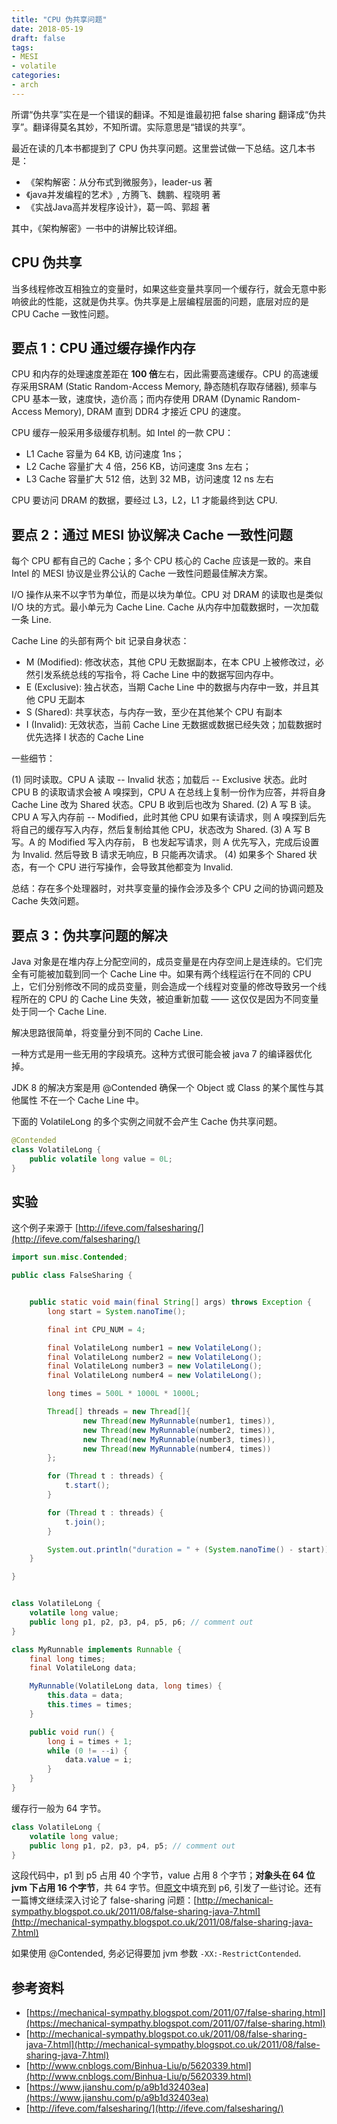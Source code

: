 ```yaml
---
title: "CPU 伪共享问题"
date: 2018-05-19
draft: false
tags:
- MESI
- volatile
categories:
- arch
---
```


所谓“伪共享”实在是一个错误的翻译。不知是谁最初把 false sharing 翻译成“伪共享”。翻译得莫名其妙，不知所谓。实际意思是“错误的共享”。

最近在读的几本书都提到了 CPU 伪共享问题。这里尝试做一下总结。这几本书是：

- 《架构解密：从分布式到微服务》，leader-us 著
- 《java并发编程的艺术》, 方腾飞、魏鹏、程晓明 著
- 《实战Java高并发程序设计》，葛一鸣、郭超 著

其中，《架构解密》一书中的讲解比较详细。

## CPU 伪共享

当多线程修改互相独立的变量时，如果这些变量共享同一个缓存行，就会无意中影响彼此的性能，这就是伪共享。伪共享是上层编程层面的问题，底层对应的是 CPU Cache 一致性问题。

## 要点 1：CPU 通过缓存操作内存

CPU 和内存的处理速度差距在 **100 倍**左右，因此需要高速缓存。CPU 的高速缓存采用SRAM (Static Random-Access Memory, 静态随机存取存储器), 频率与 CPU 基本一致，速度快，造价高；而内存使用 DRAM (Dynamic Random-Access Memory), DRAM 直到 DDR4 才接近 CPU 的速度。

CPU 缓存一般采用多级缓存机制。如 Intel 的一款 CPU：

- L1 Cache 容量为 64 KB, 访问速度 1ns；
- L2 Cache 容量扩大 4 倍，256 KB，访问速度 3ns 左右；
- L3 Cache 容量扩大 512 倍，达到 32 MB，访问速度 12 ns 左右

CPU 要访问 DRAM 的数据，要经过 L3，L2，L1 才能最终到达 CPU.

## 要点 2：通过 MESI 协议解决 Cache 一致性问题

每个 CPU 都有自己的 Cache；多个 CPU 核心的 Cache 应该是一致的。来自 Intel 的 MESI 协议是业界公认的 Cache 一致性问题最佳解决方案。

I/O 操作从来不以字节为单位，而是以块为单位。CPU 对 DRAM 的读取也是类似 I/O 块的方式。最小单元为 Cache Line. Cache 从内存中加载数据时，一次加载一条 Line.

Cache Line 的头部有两个 bit 记录自身状态：

- M (Modified): 修改状态，其他 CPU 无数据副本，在本 CPU 上被修改过，必然引发系统总线的写指令，将 Cache Line 中的数据写回内存中。
- E (Exclusive): 独占状态，当期 Cache Line 中的数据与内存中一致，并且其他 CPU 无副本
- S (Shared): 共享状态，与内存一致，至少在其他某个 CPU 有副本
- I (Invalid): 无效状态，当前 Cache Line 无数据或数据已经失效；加载数据时优先选择 I 状态的 Cache Line

一些细节：

(1) 同时读取。CPU A 读取 -- Invalid 状态；加载后 -- Exclusive 状态。此时 CPU B 的读取请求会被 A 嗅探到，CPU A 在总线上复制一份作为应答，并将自身 Cache Line 改为 Shared 状态。CPU B 收到后也改为 Shared.
(2) A 写 B 读。CPU A 写入内存前 -- Modified，此时其他 CPU 如果有读请求，则 A 嗅探到后先将自己的缓存写入内存，然后复制给其他 CPU，状态改为 Shared.
(3) A 写 B 写。A 的 Modified 写入内存前， B 也发起写请求，则 A 优先写入，完成后设置为 Invalid. 然后导致 B 请求无响应，B 只能再次请求。
(4) 如果多个 Shared 状态，有一个 CPU 进行写操作，会导致其他都变为 Invalid.

总结：存在多个处理器时，对共享变量的操作会涉及多个 CPU 之间的协调问题及 Cache 失效问题。

## 要点 3：伪共享问题的解决

Java 对象是在堆内存上分配空间的，成员变量是在内存空间上是连续的。它们完全有可能被加载到同一个 Cache Line 中。如果有两个线程运行在不同的 CPU 上，它们分别修改不同的成员变量，则会造成一个线程对变量的修改导致另一个线程所在的 CPU 的 Cache Line 失效，被迫重新加载 —— 这仅仅是因为不同变量处于同一个 Cache Line.

解决思路很简单，将变量分到不同的 Cache Line.

一种方式是用一些无用的字段填充。这种方式很可能会被 java 7 的编译器优化掉。

JDK 8 的解决方案是用 @Contended 确保一个 Object 或 Class 的某个属性与其他属性
不在一个 Cache Line 中。

下面的 VolatileLong 的多个实例之间就不会产生 Cache 伪共享问题。

```java
@Contended
class VolatileLong {
    public volatile long value = 0L;
}
```

## 实验

这个例子来源于 [http://ifeve.com/falsesharing/](http://ifeve.com/falsesharing/) 



```java
import sun.misc.Contended;

public class FalseSharing {


    public static void main(final String[] args) throws Exception {
        long start = System.nanoTime();

        final int CPU_NUM = 4;

        final VolatileLong number1 = new VolatileLong();
        final VolatileLong number2 = new VolatileLong();
        final VolatileLong number3 = new VolatileLong();
        final VolatileLong number4 = new VolatileLong();

        long times = 500L * 1000L * 1000L;

        Thread[] threads = new Thread[]{
                new Thread(new MyRunnable(number1, times)),
                new Thread(new MyRunnable(number2, times)),
                new Thread(new MyRunnable(number3, times)),
                new Thread(new MyRunnable(number4, times))
        };

        for (Thread t : threads) {
            t.start();
        }

        for (Thread t : threads) {
            t.join();
        }

        System.out.println("duration = " + (System.nanoTime() - start));
    }

}


class VolatileLong {
    volatile long value;
    public long p1, p2, p3, p4, p5, p6; // comment out
}

class MyRunnable implements Runnable {
    final long times;
    final VolatileLong data;

    MyRunnable(VolatileLong data, long times) {
        this.data = data;
        this.times = times;
    }

    public void run() {
        long i = times + 1;
        while (0 != --i) {
            data.value = i;
        }
    }
}
```


缓存行一般为 64 字节。

```java
class VolatileLong {
    volatile long value;
    public long p1, p2, p3, p4, p5; // comment out
}

```

这段代码中，p1 到 p5 占用 40 个字节，value 占用 8 个字节；**对象头在 64 位 jvm 下占用 16 个字节**，共 64 字节。但[原文](https://mechanical-sympathy.blogspot.com/2011/07/false-sharing.html)中填充到 p6, 引发了一些讨论。还有一篇博文继续深入讨论了 false-sharing 问题：[http://mechanical-sympathy.blogspot.co.uk/2011/08/false-sharing-java-7.html](http://mechanical-sympathy.blogspot.co.uk/2011/08/false-sharing-java-7.html)

如果使用 @Contended, 务必记得要加 jvm 参数 `-XX:-RestrictContended`.

## 参考资料

- [https://mechanical-sympathy.blogspot.com/2011/07/false-sharing.html](https://mechanical-sympathy.blogspot.com/2011/07/false-sharing.html)
- [http://mechanical-sympathy.blogspot.co.uk/2011/08/false-sharing-java-7.html](http://mechanical-sympathy.blogspot.co.uk/2011/08/false-sharing-java-7.html)
- [http://www.cnblogs.com/Binhua-Liu/p/5620339.html](http://www.cnblogs.com/Binhua-Liu/p/5620339.html)
- [https://www.jianshu.com/p/a9b1d32403ea](https://www.jianshu.com/p/a9b1d32403ea)
- [http://ifeve.com/falsesharing/](http://ifeve.com/falsesharing/)